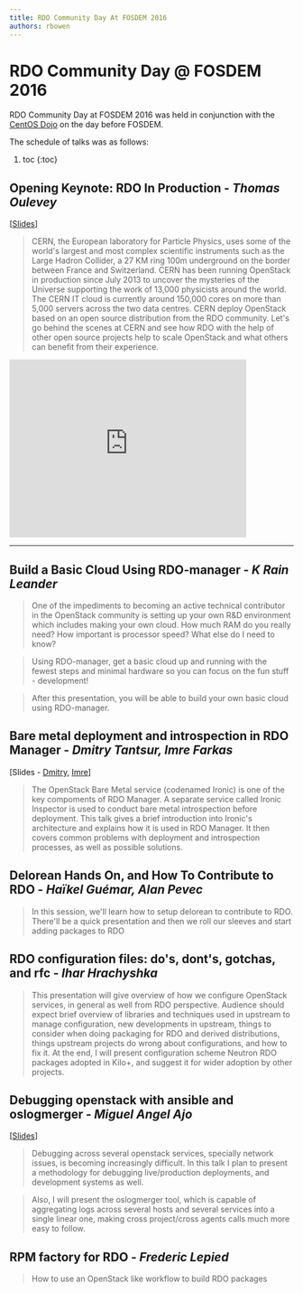 ```yaml
---
title: RDO Community Day At FOSDEM 2016
authors: rbowen
---
```


# RDO Community Day @ FOSDEM 2016

RDO Community Day at FOSDEM 2016 was held in conjunction with the [CentOS
Dojo](https://wiki.centos.org/Events/Dojo/Brussels2016) on the day 
before FOSDEM.

The schedule of talks was as follows:

1. toc
{:toc}

## Opening Keynote: RDO In Production - *Thomas Oulevey*

[[Slides](./presentations/2016/FOSDEM/RDO_in_production_CERN.pdf)]

> CERN, the European laboratory for Particle Physics, uses some of the world's largest and most complex scientific instruments such as the Large Hadron Collider, a 27 KM ring 100m underground on the border between France and Switzerland.
> CERN has been running OpenStack in production since July 2013 to uncover the mysteries of the Universe supporting the work of 13,000 physicists around the world.  
> The CERN IT cloud is currently around 150,000 cores on more than 5,000 servers across the two data centres.
> CERN deploy OpenStack based on an open source distribution from the RDO community. Let's go behind the scenes at CERN and see how RDO with the help of other open source projects help to scale OpenStack and what others can benefit from their experience.


<iframe width="420" height="315"
src="https://www.youtube.com/embed/3hgVKQI-U38" frameborder="0"
allowfullscreen></iframe>

----

## Build a Basic Cloud Using RDO-manager - *K Rain Leander*

> One of the impediments to becoming an active technical contributor in the OpenStack community is setting up your own R&D environment which includes making your own cloud.  How much RAM do you really need? How important is processor speed?  What else do I need to know?

> Using RDO-manager, get a basic cloud up and running with the fewest steps and minimal hardware so you can focus on the fun stuff - development!

> After this presentation, you will be able to build your own basic cloud using RDO-manager.

## Bare metal deployment and introspection in RDO Manager - *Dmitry Tantsur, Imre Farkas*

[Slides - [Dmitry](http://dtantsur.github.io/talks/fosdem2016/),
[Imre](http://ifarkas.github.io/talks/2016-fosdem-rdo-day/)]

> The OpenStack Bare Metal service (codenamed Ironic) is one of the key compoments of RDO Manager. A separate service called Ironic Inspector is used to conduct bare metal introspection before deployment. This talk gives a brief introduction into Ironic's architecture and explains how it is used in RDO Manager. It then covers common problems with deployment and introspection processes, as well as possible solutions.


## Delorean Hands On, and How To Contribute to RDO - *Haïkel Guémar, Alan Pevec*

>In this session, we'll learn how to setup delorean to contribute to RDO. There'll be a quick presentation and then we roll our sleeves and start adding packages to RDO


## RDO configuration files: do's, dont's, gotchas, and rfc - *Ihar Hrachyshka*

> This presentation will give overview of how we configure OpenStack services, in general as well from RDO perspective. Audience should expect brief overview of libraries and techniques used in upstream to manage configuration, new developments in upstream, things to consider when doing packaging for RDO and derived distributions, things upstream projects do wrong about configurations, and how to fix it. At the end, I will present configuration scheme Neutron RDO packages adopted in Kilo+, and suggest it for wider adoption by other projects.

## Debugging openstack with ansible and oslogmerger - *Miguel Angel Ajo*

[[Slides](http://mangelajo.github.io/openstack-debugging-presentation/)]

> Debugging across several openstack services, specially network issues, is becoming increasingly difficult. In this talk I plan to present a methodology for debugging live/production deployments, and development systems as well.

> Also, I will present the oslogmerger tool, which is capable of aggregating logs across several hosts and several services into a single linear one, making cross project/cross agents calls much more easy to follow.

## RPM factory for RDO - *Frederic Lepied*

> How to use an OpenStack like workflow to build RDO packages


